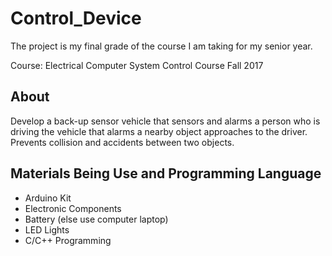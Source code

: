 # Control_Device
The project is my final grade of the course I am taking for my senior year. 

Course: Electrical Computer System Control Course Fall 2017

## About
Develop a back-up sensor vehicle that sensors and alarms a person who is driving the vehicle that alarms a nearby object approaches to the driver. Prevents collision and accidents between two objects. 

## Materials Being Use and Programming Language
 - Arduino Kit
 - Electronic Components
 - Battery (else use computer laptop)
 - LED Lights
 - C/C++ Programming
